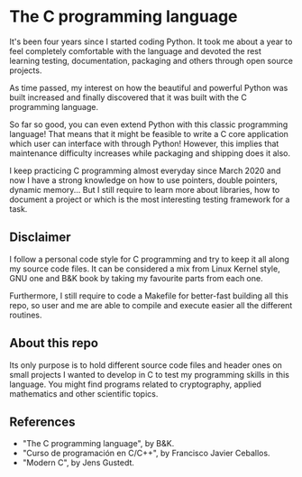 The C programming language
==========================

It's been four years since I started coding Python. It took me about a year to
feel completely comfortable with the language and devoted the rest learning
testing, documentation, packaging and others through open source projects.

As time passed, my interest on how the beautiful and powerful Python was built
increased and finally discovered that it was built with the C programming
language. 

So far so good, you can even extend Python with this classic programming
language!  That means that it might be feasible to write a C core application
which user can interface with through Python! However, this implies that
maintenance difficulty increases while packaging and shipping does it also.

I keep practicing C programming almost everyday since March 2020 and now I have
a strong knowledge on how to use pointers, double pointers, dynamic memory...
But I still require to learn more about libraries, how to document a project or
which is the most interesting testing framework for a task.


Disclaimer
----------

I follow a personal code style for C programming and try to keep it all along
my source code files. It can be considered a mix from Linux Kernel style, GNU
one and B&K book by taking my favourite parts from each one.

Furthermore, I still require to code a Makefile for better-fast building all
this repo, so user and me are able to compile and execute easier all the
different routines.


About this repo
---------------

Its only purpose is to hold different source code files and header ones on small
projects I wanted to develop in C to test my programming skills in this
language. You might find programs related to cryptography, applied mathematics
and other scientific topics. 

References
----------

- "The C programming language", by B&K.
- "Curso de programación en C/C++", by Francisco Javier Ceballos.
- "Modern C", by Jens Gustedt.
